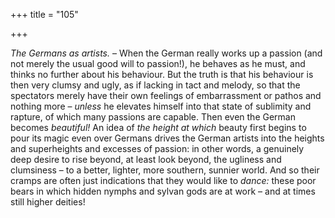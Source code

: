 +++
title = "105"

+++

*The Germans as artists.* – When the German really works up a passion \(and not merely the usual good will to passion\!\), he behaves as he must, and thinks no further about his behaviour. But the truth is that his behaviour is then very clumsy and ugly, as if lacking in tact and melody, so that the spectators merely have their own feelings of embarrassment or pathos and nothing more – *unless* he elevates himself into that state of sublimity and rapture, of which many passions are capable. Then even the German becomes *beautiful\!* An idea of *the height at which* beauty first begins to pour its magic even over Germans drives the German artists into the heights and superheights and excesses of passion: in other words, a genuinely deep desire to rise beyond, at least look beyond, the ugliness and clumsiness – to a better, lighter, more southern, sunnier world. And so their cramps are often just indications that they would like to *dance:* these poor bears in which hidden nymphs and sylvan gods are at work – and at times still higher deities\!


